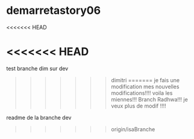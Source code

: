 # demarretastory06
<<<<<<< HEAD

<<<<<<< HEAD
=======
test branche dim sur dev
>>>>>>> dimitri
=======
je fais une modification
mes nouvelles modifications!!!!
voila les miennes!!!
Branch Radhwa!!!
je veux plus de modif !!!!

readme de la branche dev
>>>>>>> origin/isaBranche
